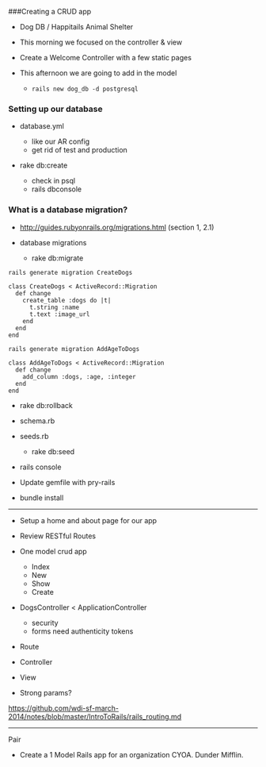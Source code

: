 ###Creating a CRUD app

* Dog DB / Happitails Animal Shelter
* This morning we focused on the controller & view
* Create a Welcome Controller with a few static pages
* This afternoon we are going to add in the model

  - `rails new dog_db -d postgresql`

### Setting up our database
- database.yml
  - like our AR config
  - get rid of test and production

- rake db:create
  - check in psql
  - rails dbconsole

### What is a database migration?
- http://guides.rubyonrails.org/migrations.html (section 1, 2.1)

- database migrations
  - rake db:migrate

`rails generate migration CreateDogs`

```
class CreateDogs < ActiveRecord::Migration
  def change
    create_table :dogs do |t|
      t.string :name
      t.text :image_url
    end
  end
end

```

`rails generate migration AddAgeToDogs`

```
class AddAgeToDogs < ActiveRecord::Migration
  def change
    add_column :dogs, :age, :integer
  end
end

```

- rake db:rollback

- schema.rb
- seeds.rb
  - rake db:seed

- rails console
- Update gemfile with pry-rails
- bundle install

--- 

- Setup a home and about page for our app

- Review RESTful Routes

- One model crud app
  - Index
  - New
  - Show
  - Create

- DogsController < ApplicationController
  - security
  - forms need authenticity tokens

- Route
- Controller
- View

- Strong params?

https://github.com/wdi-sf-march-2014/notes/blob/master/IntroToRails/rails_routing.md

---

Pair
- Create a 1 Model Rails app for an organization CYOA. Dunder Mifflin.